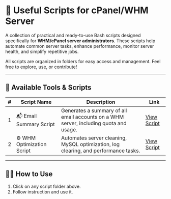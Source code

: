 # 🧰 Useful Scripts for cPanel/WHM Server

A collection of practical and ready-to-use Bash scripts designed specifically for **WHM/cPanel server administrators**. These scripts help automate common server tasks, enhance performance, monitor server health, and simplify repetitive jobs.

All scripts are organized in folders for easy access and management. Feel free to explore, use, or contribute!

---

## 📁 Available Tools & Scripts

| # | Script Name | Description | Link |
|--:|-------------|-------------|------|
| 1 | 📬 Email Summary Script | Generates a summary of all email accounts on a WHM server, including quota and usage. | [View Script](./email_summary) |
| 2 | ⚙️ WHM Optimization Script | Automates server cleaning, MySQL optimization, log clearing, and performance tasks. | [View Script](./whm_optimization_script) |

---

## 🧑‍💻 How to Use

1. Click on any script folder above.
2. Follow instruction and use it.
